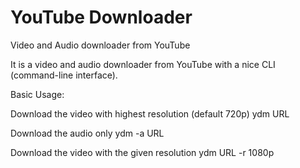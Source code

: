 # YouTube Downloader
Video and Audio downloader from YouTube

It is a video and audio downloader from YouTube with a nice
CLI (command-line interface).

Basic Usage:

Download the video with highest resolution (default 720p)
ydm URL 

Download the audio only
ydm -a URL

Download the video with the given resolution 
ydm URL -r 1080p
